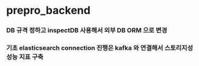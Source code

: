 # prepro_backend

### DB 규격 정하고 inspectDB 사용해서 외부 DB ORM 으로 변경 
### 기초 elasticsearch connection 진행은 kafka 와 연결해서 스토리지성 성능 지표 구축 

